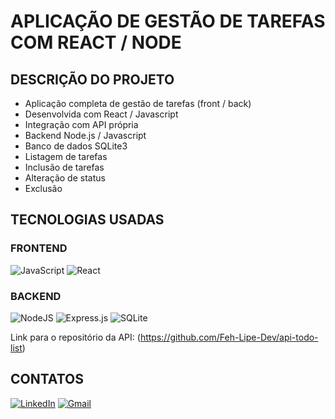 # APLICAÇÃO DE GESTÃO DE TAREFAS COM REACT / NODE

## DESCRIÇÃO DO PROJETO

- Aplicação completa de gestão de tarefas (front / back)
- Desenvolvida com React / Javascript
- Integração com API própria
- Backend Node.js / Javascript
- Banco de dados SQLite3
- Listagem de tarefas
- Inclusão de tarefas
- Alteração de status
- Exclusão

## TECNOLOGIAS USADAS

### FRONTEND

![JavaScript](https://img.shields.io/badge/javascript-%23323330.svg?style=for-the-badge&logo=javascript&logoColor=%23F7DF1E)
![React](https://img.shields.io/badge/react-%2320232a.svg?style=for-the-badge&logo=react&logoColor=%2361DAFB)

### BACKEND

![NodeJS](https://img.shields.io/badge/node.js-6DA55F?style=for-the-badge&logo=node.js&logoColor=white)
![Express.js](https://img.shields.io/badge/express.js-%23404d59.svg?style=for-the-badge&logo=express&logoColor=%2361DAFB)
![SQLite](https://img.shields.io/badge/sqlite-%2307405e.svg?style=for-the-badge&logo=sqlite&logoColor=white)

Link para o repositório da API: (https://github.com/Feh-Lipe-Dev/api-todo-list)

## CONTATOS

[![LinkedIn](https://img.shields.io/badge/linkedin-%230077B5.svg?style=for-the-badge&logo=linkedin&logoColor=white)](https://www.linkedin.com/in/feh-lipe-dev/)
[![Gmail](https://img.shields.io/badge/Gmail-D14836?style=for-the-badge&logo=gmail&logoColor=white)](felipe.cleia05@gmail.com)
